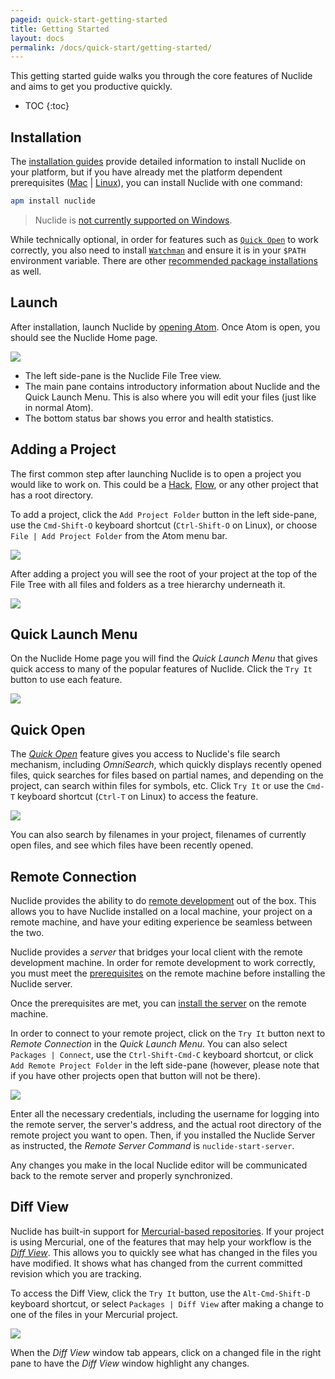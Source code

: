 ```yaml
---
pageid: quick-start-getting-started
title: Getting Started
layout: docs
permalink: /docs/quick-start/getting-started/
---
```


This getting started guide walks you through the core features of Nuclide and aims to get you productive quickly.

* TOC
{:toc}

## Installation

The [installation guides](/docs/editor/setup/) provide detailed information to install
Nuclide on your platform, but if you have already met the platform dependent prerequisites
([Mac](/docs/editor/setup/#mac__prerequisites) | [Linux](/docs/editor/setup/#linux__prerequisites)),
you can install Nuclide with one command:

```bash
apm install nuclide
```

> Nuclide is [not currently supported on Windows](/docs/editor/setup/#windows).

While technically optional, in order for features such as [`Quick Open`](#quick-open) to work
correctly, you also need to install [`Watchman`](https://facebook.github.io/watchman/) and
ensure it is in your `$PATH` environment variable. There are other
[recommended package installations](/docs/editor/setup/#post-installation) as well.

## Launch

After installation, launch Nuclide by [opening Atom](/docs/editor/basics/#opening). Once Atom
is open, you should see the Nuclide Home page.

![](/static/images/docs/quick-start-getting-started-home-page.png)

- The left side-pane is the Nuclide File Tree view.
- The main pane contains introductory information about Nuclide and the Quick Launch Menu. This is also where you will edit your files (just like in normal Atom).
- The bottom status bar shows you error and health statistics.

## Adding a Project

The first common step after launching Nuclide is to open a project you would like to work on.
This could be a [Hack](/docs/languages/hack/), [Flow](/docs/languages/flow/), or any other project that has a root directory.

To add a project, click the `Add Project Folder` button in the left side-pane, use
the `Cmd-Shift-O` keyboard shortcut (`Ctrl-Shift-O` on Linux), or choose
`File | Add Project Folder` from the Atom menu bar.

![](/static/images/docs/quick-start-getting-started-add-project.png)

After adding a project you will see the root of your project at the top of the File Tree with all
files and folders as a tree hierarchy underneath it.

![](/static/images/docs/quick-start-getting-started-file-tree-view.png)

## Quick Launch Menu

On the Nuclide Home page you will find the *Quick Launch Menu* that gives quick access to many of
the popular features of Nuclide. Click the `Try It` button to use each feature.

![](/static/images/docs/quick-start-getting-started-quick-launch.png)

## Quick Open

The [*Quick Open*](/docs/features/quick-open) feature gives you access to Nuclide's file
search mechanism, including *OmniSearch*, which quickly displays recently opened files, quick searches for files based on partial names, and depending on the project, can search within files for symbols, etc. Click `Try It` or use the `Cmd-T` keyboard shortcut (`Ctrl-T` on Linux) to access the feature.

![](/static/images/docs/quick-start-getting-started-quick-open.png)

You can also search by filenames in your project, filenames of currently open files, and see which files have been
recently opened.

## Remote Connection

Nuclide provides the ability to do [remote development](/docs/features/remote/) out of the box. This
allows you to have Nuclide installed on a local machine, your project on a remote machine, and have
your editing experience be seamless between the two.

Nuclide provides a *server* that bridges your local client with the remote development machine. In
order for remote development to work correctly, you must meet the
[prerequisites](/docs/features/remote/#nuclide-server__prerequisites) on the remote machine before
installing the Nuclide server.

Once the prerequisites are met, you can
[install the server](/docs/features/remote/#nuclide-server__setup) on the remote machine.

In order to connect to your remote project, click on the `Try It` button next to
*Remote Connection* in the *Quick Launch Menu*. You can also select `Packages | Connect`, use the `Ctrl-Shift-Cmd-C` keyboard shortcut, or click `Add Remote Project Folder`
in the left side-pane (however, please note that if you have other projects open that button will not be there).

![](/static/images/docs/quick-start-getting-started-remote-connection-dialog.png)

Enter all the necessary credentials, including the username for logging into the remote server, the
server's address, and the actual root directory of the remote project you want to open. Then, if you installed the Nuclide Server as instructed, the *Remote Server Command* is
`nuclide-start-server`.

Any changes you make in the local Nuclide editor will be communicated back to the remote server and
properly synchronized.

## Diff View

Nuclide has built-in support for [Mercurial-based repositories](/docs/features/hg). If your
project is using Mercurial, one of the features that may help your workflow is the
[*Diff View*](/docs/features/hg/#diff-view). This allows you to quickly see what has changed in the
files you have modified. It shows what has changed from the current committed revision which you
are tracking.

To access the Diff View, click the `Try It` button, use the `Alt-Cmd-Shift-D` keyboard shortcut, or select `Packages | Diff View` after making a change to one of the files in your Mercurial project.

![](/static/images/docs/quick-start-getting-started-diff-view.png)

When the *Diff View* window tab appears, click on a changed file in the right pane to have the *Diff View* window highlight any changes.
